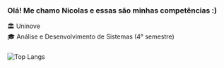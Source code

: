### Olá! Me chamo Nicolas e essas são minhas competências :)
🏛 Uninove <br>
🎓 Análise e Desenvolvimento de Sistemas (4° semestre) <br>


###

![Top Langs](https://github-readme-stats.vercel.app/api/top-langs/?username=nhengler&layout=compact&langs_count=6&theme=tokyonight)

